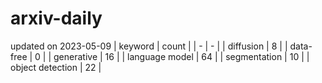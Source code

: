 # arxiv-daily
updated on 2023-05-09
| keyword | count |
| - | - |
| diffusion | 8 |
| data-free | 0 |
| generative | 16 |
| language model | 64 |
| segmentation | 10 |
| object detection | 22 |
